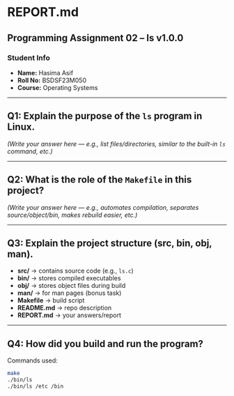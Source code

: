 # REPORT.md  
## Programming Assignment 02 – ls v1.0.0  

### Student Info
- **Name:** Hasima Asif  
- **Roll No:** BSDSF23M050  
- **Course:** Operating Systems  

---

## Q1: Explain the purpose of the `ls` program in Linux.
*(Write your answer here — e.g., list files/directories, similar to the built-in `ls` command, etc.)*  

---

## Q2: What is the role of the `Makefile` in this project?
*(Write your answer here — e.g., automates compilation, separates source/object/bin, makes rebuild easier, etc.)*  

---

## Q3: Explain the project structure (src, bin, obj, man).
- **src/** → contains source code (e.g., `ls.c`)  
- **bin/** → stores compiled executables  
- **obj/** → stores object files during build  
- **man/** → for man pages (bonus task)  
- **Makefile** → build script  
- **README.md** → repo description  
- **REPORT.md** → your answers/report  

---

## Q4: How did you build and run the program?
Commands used:  
```bash
make
./bin/ls
./bin/ls /etc /bin
